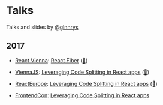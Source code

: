 # Talks

Talks and slides by [@glnnrys](https://twitter.com/glnnrys)

## 2017

* [React Vienna](https://www.meetup.com/reactvienna): [React Fiber](https://speakerdeck.com/glennreyes/react-fiber) ([🎥](https://youtu.be/mbdX6xweKnc))

* [ViennaJS](https://www.meetup.com/viennajs): [Leveraging Code Splitting in React apps](https://glennreyes.github.io/talks/packages/2017-05-03-leveraging-code-splitting-in-react-apps) ([🎥](https://pusher.com/sessions/meetup/viennajs/leveraging-code-splitting-in-react-apps))

* [ReactEurope](https://react-europe.org): [Leveraging Code Splitting in React apps](https://glennreyes.github.io/talks/packages/2017-05-19-leveraging-code-splitting-in-react-apps) ([🎥](https://youtu.be/lj1WTv1Qq1c))

* [FrontendCon](http://frontend-con.io/): [Leveraging Code Splitting in React apps](https://speakerdeck.com/glennreyes/leveraging-code-splitting-in-react-apps)
